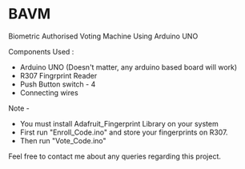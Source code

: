 # BAVM
Biometric Authorised Voting Machine Using Arduino UNO

Components Used :
-  Arduino UNO (Doesn't matter, any arduino based board will work)
-  R307 Fingrprint Reader
-  Push Button switch - 4
-  Connecting wires

Note - 
-  You must install Adafruit_Fingerprint Library on your system
-  First run "Enroll_Code.ino" and store your fingerprints on R307.
-  Then run "Vote_Code.ino"

Feel free to contact me about any queries regarding this project.
